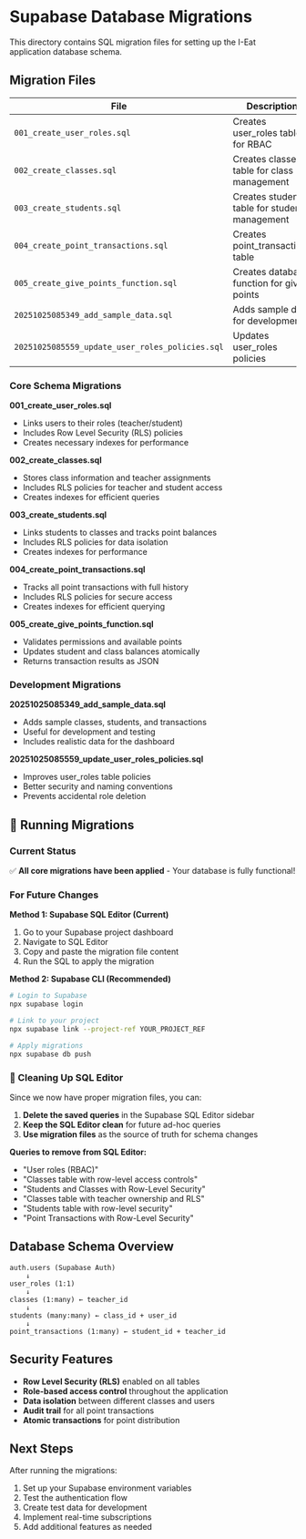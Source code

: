 # Supabase Database Migrations

This directory contains SQL migration files for setting up the I-Eat application database schema.

## Migration Files

| File | Description | Status |
|------|-------------|--------|
| `001_create_user_roles.sql` | Creates user_roles table for RBAC | ✅ Applied |
| `002_create_classes.sql` | Creates classes table for class management | ✅ Applied |
| `003_create_students.sql` | Creates students table for student management | ✅ Applied |
| `004_create_point_transactions.sql` | Creates point_transactions table | ✅ Applied |
| `005_create_give_points_function.sql` | Creates database function for giving points | ✅ Applied |
| `20251025085349_add_sample_data.sql` | Adds sample data for development | ✅ Applied |
| `20251025085559_update_user_roles_policies.sql` | Updates user_roles policies | ⏳ Pending |

### Core Schema Migrations

**001_create_user_roles.sql**
- Links users to their roles (teacher/student)
- Includes Row Level Security (RLS) policies
- Creates necessary indexes for performance

**002_create_classes.sql**
- Stores class information and teacher assignments
- Includes RLS policies for teacher and student access
- Creates indexes for efficient queries

**003_create_students.sql**
- Links students to classes and tracks point balances
- Includes RLS policies for data isolation
- Creates indexes for performance

**004_create_point_transactions.sql**
- Tracks all point transactions with full history
- Includes RLS policies for secure access
- Creates indexes for efficient querying

**005_create_give_points_function.sql**
- Validates permissions and available points
- Updates student and class balances atomically
- Returns transaction results as JSON

### Development Migrations

**20251025085349_add_sample_data.sql**
- Adds sample classes, students, and transactions
- Useful for development and testing
- Includes realistic data for the dashboard

**20251025085559_update_user_roles_policies.sql**
- Improves user_roles table policies
- Better security and naming conventions
- Prevents accidental role deletion

## 🚀 Running Migrations

### Current Status
✅ **All core migrations have been applied** - Your database is fully functional!

### For Future Changes

**Method 1: Supabase SQL Editor (Current)**
1. Go to your Supabase project dashboard
2. Navigate to SQL Editor
3. Copy and paste the migration file content
4. Run the SQL to apply the migration

**Method 2: Supabase CLI (Recommended)**
```bash
# Login to Supabase
npx supabase login

# Link to your project
npx supabase link --project-ref YOUR_PROJECT_REF

# Apply migrations
npx supabase db push
```

### 🧹 Cleaning Up SQL Editor

Since we now have proper migration files, you can:

1. **Delete the saved queries** in the Supabase SQL Editor sidebar
2. **Keep the SQL Editor clean** for future ad-hoc queries
3. **Use migration files** as the source of truth for schema changes

**Queries to remove from SQL Editor:**
- "User roles (RBAC)"
- "Classes table with row-level access controls" 
- "Students and Classes with Row-Level Security"
- "Classes table with teacher ownership and RLS"
- "Students table with row-level security"
- "Point Transactions with Row-Level Security"

## Database Schema Overview

```
auth.users (Supabase Auth)
    ↓
user_roles (1:1)
    ↓
classes (1:many) ← teacher_id
    ↓
students (many:many) ← class_id + user_id
    ↓
point_transactions (1:many) ← student_id + teacher_id
```

## Security Features

- **Row Level Security (RLS)** enabled on all tables
- **Role-based access control** throughout the application
- **Data isolation** between different classes and users
- **Audit trail** for all point transactions
- **Atomic transactions** for point distribution

## Next Steps

After running the migrations:
1. Set up your Supabase environment variables
2. Test the authentication flow
3. Create test data for development
4. Implement real-time subscriptions
5. Add additional features as needed
